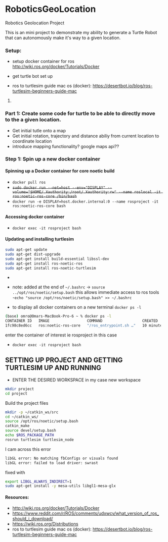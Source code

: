 # RoboticsGeoLocation
Robotics Geolocation Project

This is an mini project to demonstrate my ability to generate a Turtle Robot that can autonomously make it's way to a given location.


### Setup:
 - setup docker container for ros http://wiki.ros.org/docker/Tutorials/Docker
 - get turtle bot set up

 - ros to turtlesim guide mac os (docker): https://desertbot.io/blog/ros-turtlesim-beginners-guide-mac
 1. 
 
 

### Part 1: Create some code for turtle to be able to directly move to the a given location.
- Get initial tutle onto a map
- Get initial rotation, trajectory and distance abiliy from current location to coordinate location
- introduce mapping functionality? google maps api??

### Step 1: Spin up a new docker container
#### Spinning up a Docker container for core noetic build
- `docker pull ros`
- ~~`sudo docker run --net=host --env="DISPLAY" --volume="$HOME/.Xauthority:/root/.Xauthority:rw" --name roslocal -it ros:noetic-ros-core /bin/bash`~~
- `docker run -e DISPLAY=host.docker.internal:0 --name rosproject -it ros:noetic-ros-core
bash`

#### Accessing docker container
- `docker exec -it rosproject bash`   

#### Updating and installing turtlesim
```bash
sudo apt-get update
sudo apt-get dist-upgrade
sudo apt-get install build-essential libssl-dev
sudo apt-get install ros-noetic-ros
sudo apt-get install ros-noetic-turtlesim
```
- 
- note: added at the end of `~/.bashrc` -> `source ../opt/ros/noetic/setup.bash` this allows immediate access to ros tools
  -`echo "source /opt/ros/noetic/setup.bash" >> ~/.bashrc`
  
- to display all docker containers on a new terminal `docker ps -l`
```bash
(base) omro@Omars-MacBook-Pro-6 ~ % docker ps -l
CONTAINER ID   IMAGE                 COMMAND                  CREATED          STATUS          PORTS     NAMES
1fc98c8ed6cc   ros:noetic-ros-core   "/ros_entrypoint.sh …"   10 minutes ago   Up 10 minutes             rosproject
```

enter the container of interest ie rosproject in this case
- `docker exec -it rosproject bash`


## SETTING UP PROJECT AND GETTING TURTLESIM UP AND RUNNING
- ENTER THE DESIRED WORKSPACE in my case new workspace 
```bash
mkdir project
cd project
```
Build the project files
```bash
mkdir -p ~/catkin_ws/src
cd ~/catkin_ws/
source /opt/ros/noetic/setup.bash
catkin_make
source devel/setup.bash
echo $ROS_PACKAGE_PATH
rosrun turtlesim turtlesim_node
```

I cam across this error

```bash
libGL error: No matching fbConfigs or visuals found 
libGL error: failed to load driver: swrast
```
fixed with 
```bash
export LIBGL_ALWAYS_INDIRECT=1
sudo apt-get install -y mesa-utils libgl1-mesa-glx
```

#### Resources: 
- http://wiki.ros.org/docker/Tutorials/Docker
- https://www.reddit.com/r/ROS/comments/udxwcv/what_version_of_ros_should_i_download/
- https://wiki.ros.org/Distributions
- ros to turtlesim guide mac os (docker): https://desertbot.io/blog/ros-turtlesim-beginners-guide-mac


